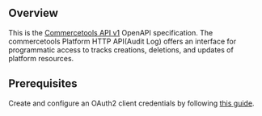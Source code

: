 ## Overview

This is the [Commercetools API v1](https://docs.commercetools.com/api/) OpenAPI specification.  The commercetools Platform HTTP API(Audit Log) offers an interface for programmatic access to tracks creations, deletions, and updates of platform resources.
## Prerequisites

 Create and configure an OAuth2 client credentials by following [this guide](https://docs.commercetools.com/api/authorization).
